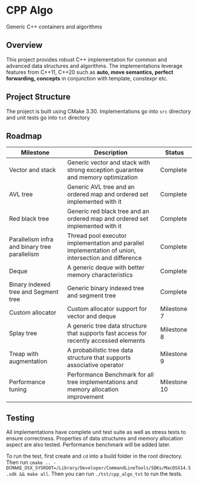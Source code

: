 # CPP Algo
Generic C++ containers and algorithms

## Overview
This project provides robust C++ implementation for common and advanced data structures and algorithms. The implementations leverage features from C++11, C++20
such as **auto, move semantics, perfect forwarding, concepts** in conjunction with template, constexpr etc.

## Project Structure
The project is built using CMake 3.30. Implementations go into `src` directory and unit tests go into `tst` directory

## Roadmap
| Milestone       |  Description | Status|
|------------|-------------|-------------|
| Vector and stack | Generic vector and stack with strong exception guarantee and memory optimization | Complete |
| AVL tree | Generic AVL tree and an ordered map and ordered set implemented with it | Complete |
| Red black tree | Generic red black tree and an ordered map and ordered set implemented with it | Complete |
| Parallelism infra and binary tree parallelism | Thread pool executor implementation and parallel implementation of union, intersection and difference | Complete |
| Deque | A generic deque with better memory characteristics | Complete |
| Binary indexed tree and Segment tree | Generic binary indexed tree and segment tree | Complete |
| Custom allocator | Custom allocator support for vector and deque | Milestone 7 |
| Splay tree | A generic tree data structure that supports fast access for recently accessed elements | Milestone 8 |
| Treap with augmentation | A probabilistic tree data structure that supports associative operator| Milestone 9 |
| Performance tuning | Performance Benchmark for all tree implementations and memory allocation improvement | Milestone 10 |


## Testing
All implementations have complete unit test suite as well as stress tests to ensure correctness. Properties of data structures and memory allocation aspect are also tested.
Performance benchmark will be added later.

To run the test, first create and `cd` into a build folder in the root directory. Then run 
`cmake .. -DCMAKE_OSX_SYSROOT=/Library/Developer/CommandLineTools/SDKs/MacOSX14.5.sdk && make all`. Then you can run `./tst/cpp_algo_tst` to run the tests.